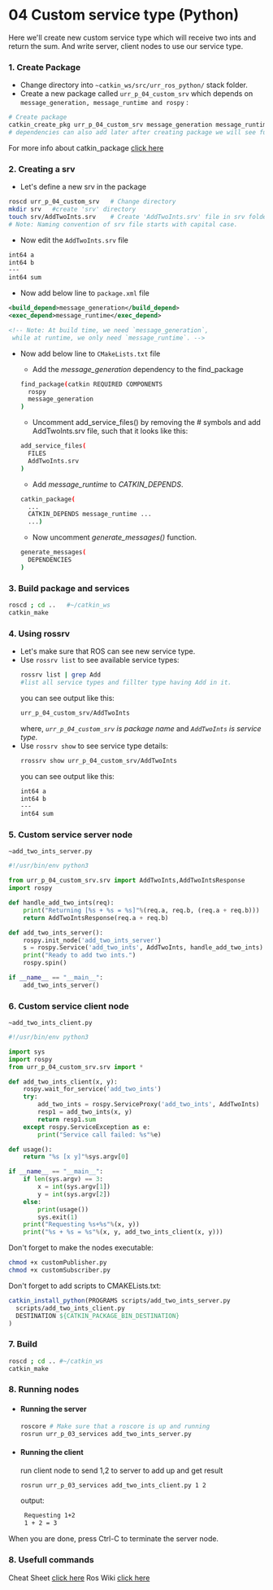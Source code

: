# 04 Custom service type (Python)
Here we'll create new custom service type which will receive two ints and return the sum. And write server, client nodes to use our service type.

### 1. Create Package
- Change directory into `~catkin_ws/src/urr_ros_python/` stack folder.
- Create a new package called `urr_p_04_custom_srv` which depends on `message_generation, message_runtime and rospy` :
```bash
# Create package
catkin_create_pkg urr_p_04_custom_srv message_generation message_runtime rospy
# dependencies can also add later after creating package we will see further
```
For more info about catkin_package [click here](http://wiki.ros.org/ROS/Tutorials/CreatingPackage)


### 2. Creating a srv
-  Let's define a new srv in the package
```bash
roscd urr_p_04_custom_srv   # Change directory
mkdir srv   #create 'srv' directory
touch srv/AddTwoInts.srv    # Create 'AddTwoInts.srv' file in srv folder
# Note: Naming convention of srv file starts with capital case.
```

- Now edit the `AddTwoInts.srv` file
```txt
int64 a
int64 b
---
int64 sum
```
- Now add below line to `package.xml`  file
```xml
<build_depend>message_generation</build_depend>
<exec_depend>message_runtime</exec_depend>

<!-- Note: At build time, we need `message_generation`,
 while at runtime, we only need `message_runtime`. -->
```

- Now add below line to `CMakeLists.txt`  file
  - Add the *message_generation* dependency to the find_package 
  ```bash
  find_package(catkin REQUIRED COMPONENTS
    rospy
    message_generation
  )
  ```
 
  - Uncomment add_service_files() by removing the # symbols and add AddTwoInts.srv file, such that it looks like this:
  ```bash
  add_service_files(
    FILES
    AddTwoInts.srv
  )
  ```
   - Add *message_runtime* to *CATKIN_DEPENDS*.
  ```bash
  catkin_package(
    ...
    CATKIN_DEPENDS message_runtime ...
    ...)
  ```
  - Now uncomment *generate_messages()* function.
  ```bash
  generate_messages(
    DEPENDENCIES
  )
  ```

### 3. Build package and services
```bash
roscd ; cd ..   #~/catkin_ws
catkin_make
```
### 4. Using rossrv
- Let's make sure that ROS can see new service type.
- Use `rossrv list` to see available service types:
  ```bash
  rossrv list | grep Add 
  #list all service types and fillter type having Add in it.
  ```
  you can see output like this:
  ```bash
  urr_p_04_custom_srv/AddTwoInts
  ````
  where, *`urr_p_04_custom_srv` is package name* and *`AddTwoInts` is service type.*
- Use `rossrv show` to see service type details:
  ```bash
  rrossrv show urr_p_04_custom_srv/AddTwoInts
  ```
  you can see output like this:
  ```bash
  int64 a
  int64 b
  ---
  int64 sum
  ````

### 5. Custom service server node
`~add_two_ints_server.py`
```python
#!/usr/bin/env python3

from urr_p_04_custom_srv.srv import AddTwoInts,AddTwoIntsResponse
import rospy

def handle_add_two_ints(req):
    print("Returning [%s + %s = %s]"%(req.a, req.b, (req.a + req.b)))
    return AddTwoIntsResponse(req.a + req.b)

def add_two_ints_server():
    rospy.init_node('add_two_ints_server')
    s = rospy.Service('add_two_ints', AddTwoInts, handle_add_two_ints)
    print("Ready to add two ints.")
    rospy.spin()

if __name__ == "__main__":
    add_two_ints_server()
```
### 6. Custom service client node
`~add_two_ints_client.py`
```python
#!/usr/bin/env python3

import sys
import rospy
from urr_p_04_custom_srv.srv import *

def add_two_ints_client(x, y):
    rospy.wait_for_service('add_two_ints')
    try:
        add_two_ints = rospy.ServiceProxy('add_two_ints', AddTwoInts)
        resp1 = add_two_ints(x, y)
        return resp1.sum
    except rospy.ServiceException as e:
        print("Service call failed: %s"%e)

def usage():
    return "%s [x y]"%sys.argv[0]

if __name__ == "__main__":
    if len(sys.argv) == 3:
        x = int(sys.argv[1])
        y = int(sys.argv[2])
    else:
        print(usage())
        sys.exit(1)
    print("Requesting %s+%s"%(x, y))
    print("%s + %s = %s"%(x, y, add_two_ints_client(x, y)))
```
Don't forget to make the nodes executable:

 ```bash
 chmod +x customPublisher.py
 chmod +x customSubscriber.py
 ```
Don't forget to add scripts to CMAKELists.txt:
```cmake
catkin_install_python(PROGRAMS scripts/add_two_ints_server.py 
  scripts/add_two_ints_client.py
  DESTINATION ${CATKIN_PACKAGE_BIN_DESTINATION}
)
```
### 7. Build
```bash
roscd ; cd .. #~/catkin_ws
catkin_make
```
### 8. Running nodes
- ####  Running the server
   
    ```bash
    roscore # Make sure that a roscore is up and running
    rosrun urr_p_03_services add_two_ints_server.py
    ```
  
- ####  Running the client
   run client node to send 1,2 to server to add up and get result
   ```bash
   rosrun urr_p_03_services add_two_ints_client.py 1 2
   ```
    output:
   ```bash
    Requesting 1+2
    1 + 2 = 3
   ```

When you are done, press Ctrl-C to terminate  the server node.


### 8. Usefull commands
Cheat Sheet [click here](http://wiki.ros.org/ROS/Tutorials/CreatingPackage)
Ros Wiki [click here](http://wiki.ros.org/ROS/CommandLineTools)